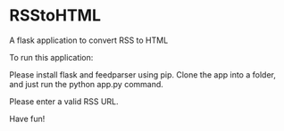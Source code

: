 # RSStoHTML
A flask application to convert RSS to HTML

To run this application:

Please install flask and feedparser using pip.
Clone the app into a folder, and just run the python app.py command.

Please enter a valid RSS URL.

Have fun!
